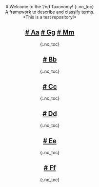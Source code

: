 
<div align="center"> # Welcome to the 2nd Taxonomy!
{:.no_toc} 

<div align="center"> A framework to describe and classify terms.

<div align="center"> *This is a test repository!*

## [# Aa](Aa.md) [# Gg](Gg.md) [# Mm](Mm.md) 
{:.no_toc}

## [# Bb](Bb.md)
{:.no_toc}

## [# Cc](Cc.md)
{:.no_toc}

## [# Dd](Dd.md)
{:.no_toc}

## [# Ee](Ee.md)
{:.no_toc}

## [# Ff](Ff.md)
{:.no_toc}
